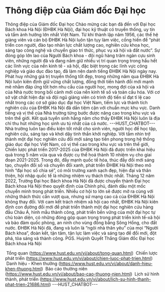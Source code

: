 # Thông điệp của Giám đốc Đại học

Thông điệp của Giám đốc Đại học
Chào mừng các bạn đã đến với Đại học Bách khoa Hà Nội (ĐHBK Hà Nội), đại học kỹ thuật có truyền thống, uy tín và tầm ảnh hưởng lớn nhất Việt Nam. Từ khi thành lập năm 1956, các thế hệ giảng viên và cán bộ ĐHBK Hà Nội luôn tận tụy làm việc, cống hiến để “phát triển con người, đào tạo nhân lực chất lượng cao, nghiên cứu khoa học, sáng tạo công nghệ và chuyển giao tri thức, phục vụ xã hội và đất nước”. Sự đóng góp lớn lao của Người Bách khoa - đội ngũ hàng trăm ngàn cựu sinh viên, những người đã và đang nắm giữ nhiều vị trí quan trọng trong hầu hết các lĩnh vực của nền kinh tế - xã hội, đặc biệt trong các lĩnh vực công nghiệp và giáo dục đào tạo, đã làm nên danh tiếng ĐHBK Hà Nội ngày nay. Phát huy những giá trị truyền thống tốt đẹp, trong những năm qua ĐHBK Hà Nội luôn kiên định giữ vững chất lượng, đồng thời tiến hành đổi mới mạnh mẽ nhằm đáp ứng tốt hơn nhu cầu của người học, mong đợi của xã hội và của Nhà nước trong bối cảnh mới của nền kinh tế số và toàn cầu hóa. Với cơ sở vật chất hiện đại và đội ngũ giảng viên có trình độ tiến sĩ đạt tỉ lệ cao nhất trong các cơ sở giáo dục đại học Việt Nam, tiềm lực và thành tích nghiên cứu của ĐHBK Hà Nội đã dần tiệm cận với chuẩn mực khu vực. Danh tiếng và vị thế của Nhà trường từng bước được nâng cao trong khu vực và trên thế giới. Kết quả tuyển sinh hằng năm cho thấy ĐHBK Hà Nội luôn là địa chỉ thu hút những học sinh ưu tú nhất của cả nước. 
 ---HUST_CHATBOT---
Nhà trường luôn tạo điều kiện tốt nhất cho sinh viên, người học để học tập, nghiên cứu, sáng tạo và khơi dậy tinh thần khởi nghiệp. Với tầm nhìn trở thành một đại học nghiên cứu đổi mới sáng tạo tiên phong trong hệ thống giáo dục đại học Việt Nam, có vị thế cao trong khu vực và trên thế giới, Chiến lược phát triển 2017-2025 của ĐHBK Hà Nội đã được triển khai hiệu quả trong 5 năm vừa qua và được cụ thể hoá thành 10 nhiệm vụ cho giai đoạn 2021-2025. Trong đó, đẩy mạnh quốc tế hóa, thúc đẩy đổi mới sáng tạo, chuyển đổi số và chuyển đổi xanh, phát triển ĐHBK Hà Nội theo mô hình “đại học số chia sẻ”, có môi trường xanh sạch đẹp, hiện đại và thân thiện, hội nhập quốc tế là những nhiệm vụ thách thức nhất. Tháng 12 năm 2022, Trường Đại học Bách khoa Hà Nội đã được chuyển thành Đại học Bách khoa Hà Nội theo quyết định của Chính phủ, đánh dấu một mốc chuyển mình trong phát triển. Nhiều cơ hội to lớn sẽ được mở ra cùng với những thách thức cần vượt qua, nhưng sứ mạng cao cả của ĐHBK Hà Nội không thay đổi. Với cam kết trách nhiệm xã hội cao nhất, ĐHBK Hà Nội kiên định con đường đổi mới để phát triển thành một đại học nghiên cứu hàng đầu Châu Á, hình mẫu thành công, phát triển bền vững của một đại học tự chủ toàn diện, có những đóng góp quan trọng trong phát triển kinh tế-xã hội và bảo đảm quốc phòng, an ninh cho vùng đồng bằng Sông Hồng, cho đất nước. ĐHBK Hà Nội đã, đang và luôn là “ngôi nhà thân yêu” của mọi “Người Bách khoa”, đoàn kết, tận tâm, tận lực làm việc và sáng tạo để đổi mới, đột phá, tỏa sáng và thành công. PGS. Huỳnh Quyết Thắng
Giám đốc Đại học Bách khoa Hà Nội

 Tổng quan (https://www.hust.edu.vn/vi/about/tong-quan.html)
 Chiến lược phát triển (https://www.hust.edu.vn/vi/about/chien-luoc-phat-trien.html)
 Danh hiệu - Khen thưởng (https://www.hust.edu.vn/vi/about/danh-hieu-khen-thuong.html)
 Báo cáo thường niên (https://www.hust.edu.vn/vi/about/bao-cao-thuong-nien.html)
 Lịch sử hình thành, phát triển (https://www.hust.edu.vn/vi/about/lich-su-hinh-thanh-phat-trien-21686.html) 
 ---HUST_CHATBOT---